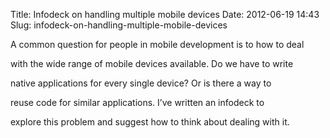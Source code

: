 Title: Infodeck on handling multiple mobile devices
Date: 2012-06-19 14:43
Slug: infodeck-on-handling-multiple-mobile-devices

A common question for people in mobile development is to how to deal

with the wide range of mobile devices available. Do we have to write

native applications for every single device? Or is there a way to

reuse code for similar applications. I’ve written an infodeck to

explore this problem and suggest how to think about dealing with it.

</p>

